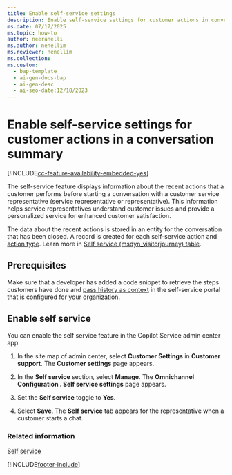 ```yaml
---
title: Enable self-service settings
description: Enable self-service settings for customer actions in conversations to help representatives understand customer issues and provide personalized service.
ms.date: 07/17/2025
ms.topic: how-to
author: neeranelli
ms.author: nenellim
ms.reviewer: nenellim
ms.collection:
ms.custom:
  - bap-template
  - ai-gen-docs-bap
  - ai-gen-desc
  - ai-seo-date:12/18/2023
---
```


# Enable self-service settings for customer actions in a conversation summary

[!INCLUDE[cc-feature-availability-embedded-yes](../../includes/cc-feature-availability.md)]

The self-service feature displays information about the recent actions that a customer performs before starting a conversation with a customer service representative (service representative or representative). This information helps service representatives understand customer issues and provide a personalized service for enhanced customer satisfaction.

The data about the recent actions is stored in an entity for the conversation that has been closed. A record is created for each self-service action and [action type](../use/oc-customer-summary.md#view-self-service). Learn more in [Self service (msdyn_visitorjourney) table](../../developer/reference/entities/msdyn_visitorjourney.md).

## Prerequisites

Make sure that a developer has added a code snippet to retrieve the steps customers have done and [pass history as context](../develop/reference/methods/setContextProvider.md) in the self-service portal that is configured for your organization.

## Enable self service

You can enable the self service feature in the Copilot Service admin center app.

1. In the site map of admin center, select **Customer Settings** in **Customer support**. The **Customer settings** page appears.

1. In the **Self service** section, select **Manage**. The **Omnichannel Configuration . Self service settings** page appears.    

1. Set the **Self service** toggle to **Yes**.

1. Select **Save**. The **Self service** tab appears for the representative when a customer starts a chat.

### Related information

[Self service](../use/oc-customer-summary.md#view-self-service)


[!INCLUDE[footer-include](../../includes/footer-banner.md)]
